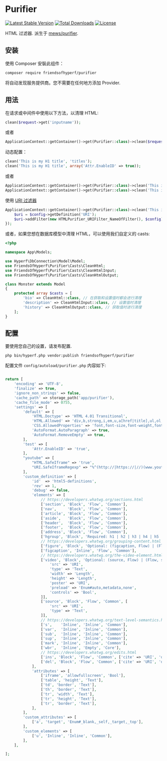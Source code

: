 # Purifier

[![Latest Stable Version](https://img.shields.io/packagist/v/friendsofhyperf/purifier)](https://packagist.org/packages/friendsofhyperf/purifier)
[![Total Downloads](https://img.shields.io/packagist/dt/friendsofhyperf/purifier)](https://packagist.org/packages/friendsofhyperf/purifier)
[![License](https://img.shields.io/packagist/l/friendsofhyperf/purifier)](https://github.com/friendsofhyperf/purifier)

HTML 过滤器. 派生于 [mews/purifier](https://github.com/mewebstudio/Purifier).

## 安装

使用 Composer 安裝此组件：

```shell
composer require friendsofhyperf/purifier
```

将自动发现服务提供商。您不需要在任何地方添加 Provider.

## 用法

在请求或中间件中使用以下方法，以清理 HTML:

```php
clean($request->get('inputname'));
```

或者

```php
ApplicationContext::getContainer()->get(Purifier::class)->clean($request->get('inputname'));
```

动态配置：

```php
clean('This is my H1 title', 'titles');
clean('This is my H1 title', array('Attr.EnableID' => true));
```

或者

```php
ApplicationContext::getContainer()->get(Purifier::class)->clean('This is my H1 title', 'titles');
ApplicationContext::getContainer()->get(Purifier::class)->clean('This is my H1 title', array('Attr.EnableID' => true));
```

使用 [URI 过滤器](http://htmlpurifier.org/docs/enduser-uri-filter.html)

```php
ApplicationContext::getContainer()->get(Purifier::class)->clean('This is my H1 title', 'titles', function (HTMLPurifier_Config $config) {
    $uri = $config->getDefinition('URI');
    $uri->addFilter(new HTMLPurifier_URIFilter_NameOfFilter(), $config);
});
```

或者，如果您想在数据库模型中清理 HTML，可以使用我们自定义的 casts:

```php
<?php

namespace App\Models;

use Hyperf\DbConnection\Model\Model;
use FriendsOfHyperf\Purifier\Casts\CleanHtml;
use FriendsOfHyperf\Purifier\Casts\CleanHtmlInput;
use FriendsOfHyperf\Purifier\Casts\CleanHtmlOutput;

class Monster extends Model
{
    protected array $casts = [
        'bio' => CleanHtml::class, // 在获取和设置值时都会进行清理
        'description' => CleanHtmlInput::class, // 设置值时清理
        'history' => CleanHtmlOutput::class, // 获取值时进行清理
    ];
}
```

## 配置

要使用您自己的设置，请发布配置.

```sehll
php bin/hyperf.php vendor:publish friendsofhyperf/purifier
```

配置文件 `config/autoload/purifier.php` 内容如下:

```php

return [
    'encoding' => 'UTF-8',
    'finalize' => true,
    'ignore_non_strings' => false,
    'cache_path' => storage_path('app/purifier'),
    'cache_file_mode' => 0755,
    'settings' => [
        'default' => [
            'HTML.Doctype' => 'HTML 4.01 Transitional',
            'HTML.Allowed' => 'div,b,strong,i,em,u,a[href|title],ul,ol,li,p[style],br,span[style],img[width|height|alt|src]',
            'CSS.AllowedProperties' => 'font,font-size,font-weight,font-style,font-family,text-decoration,padding-left,color,background-color,text-align',
            'AutoFormat.AutoParagraph' => true,
            'AutoFormat.RemoveEmpty' => true,
        ],
        'test' => [
            'Attr.EnableID' => 'true',
        ],
        "youtube" => [
            "HTML.SafeIframe" => 'true',
            "URI.SafeIframeRegexp" => "%^(http://|https://|//)(www.youtube.com/embed/|player.vimeo.com/video/)%",
        ],
        'custom_definition' => [
            'id'  => 'html5-definitions',
            'rev' => 1,
            'debug' => false,
            'elements' => [
                // https://developers.whatwg.org/sections.html
                ['section', 'Block', 'Flow', 'Common'],
                ['nav',     'Block', 'Flow', 'Common'],
                ['article', 'Block', 'Flow', 'Common'],
                ['aside',   'Block', 'Flow', 'Common'],
                ['header',  'Block', 'Flow', 'Common'],
                ['footer',  'Block', 'Flow', 'Common'],
                ['address', 'Block', 'Flow', 'Common'],
                ['hgroup', 'Block', 'Required: h1 | h2 | h3 | h4 | h5 | h6', 'Common'],
                // https://developers.whatwg.org/grouping-content.html
                ['figure', 'Block', 'Optional: (figcaption, Flow) | (Flow, figcaption) | Flow', 'Common'],
                ['figcaption', 'Inline', 'Flow', 'Common'],
                // https://developers.whatwg.org/the-video-element.html#the-video-element
                ['video', 'Block', 'Optional: (source, Flow) | (Flow, source) | Flow', 'Common', [
                    'src' => 'URI',
                    'type' => 'Text',
                    'width' => 'Length',
                    'height' => 'Length',
                    'poster' => 'URI',
                    'preload' => 'Enum#auto,metadata,none',
                    'controls' => 'Bool',
                ]],
                ['source', 'Block', 'Flow', 'Common', [
                    'src' => 'URI',
                    'type' => 'Text',
                ]],
                // https://developers.whatwg.org/text-level-semantics.html
                ['s',    'Inline', 'Inline', 'Common'],
                ['var',  'Inline', 'Inline', 'Common'],
                ['sub',  'Inline', 'Inline', 'Common'],
                ['sup',  'Inline', 'Inline', 'Common'],
                ['mark', 'Inline', 'Inline', 'Common'],
                ['wbr',  'Inline', 'Empty', 'Core'],
                // https://developers.whatwg.org/edits.html
                ['ins', 'Block', 'Flow', 'Common', ['cite' => 'URI', 'datetime' => 'CDATA']],
                ['del', 'Block', 'Flow', 'Common', ['cite' => 'URI', 'datetime' => 'CDATA']],
            ],
            'attributes' => [
                ['iframe', 'allowfullscreen', 'Bool'],
                ['table', 'height', 'Text'],
                ['td', 'border', 'Text'],
                ['th', 'border', 'Text'],
                ['tr', 'width', 'Text'],
                ['tr', 'height', 'Text'],
                ['tr', 'border', 'Text'],
            ],
        ],
        'custom_attributes' => [
            ['a', 'target', 'Enum#_blank,_self,_target,_top'],
        ],
        'custom_elements' => [
            ['u', 'Inline', 'Inline', 'Common'],
        ],
    ],

];
```
